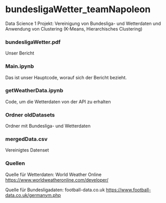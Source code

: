 # bundesligaWetter_teamNapoleon
Data Science 1 Projekt: Vereinigung von Bundesliga- und Wetterdaten und Anwendung von Clustering (K-Means, Hierarchisches Clustering)

### bundesligaWetter.pdf
Unser Bericht

### Main.ipynb
Das ist unser Hauptcode, worauf sich der Bericht bezieht.

### getWeatherData.ipynb
Code, um die Wetterdaten von der API zu erhalten

### Ordner oldDatasets
Ordner mit Bundesliga- und Wetterdaten

### mergedData.csv
Vereinigtes Datenset

### Quellen
Quelle für Wetterdaten: World Weather Online https://www.worldweatheronline.com/developer/

Quelle für Bundesligadaten: football-data.co.uk https://www.football-data.co.uk/germanym.php
